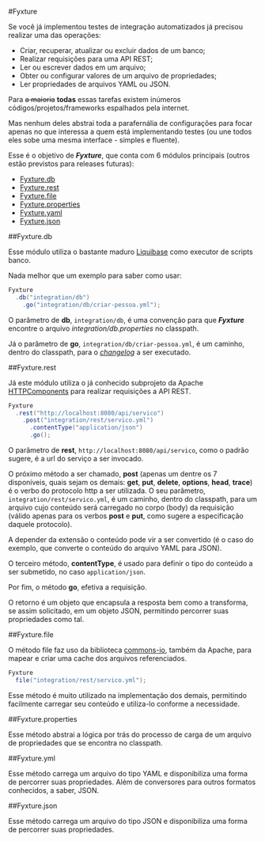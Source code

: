 #Fyxture

Se você já implementou testes de integração automatizados já precisou realizar uma das operações:
* Criar, recuperar, atualizar ou excluir dados de um banco;
* Realizar requisições para uma API REST;
* Ler ou escrever dados em um arquivo;
* Obter ou configurar valores de um arquivo de propriedades;
* Ler propriedades de arquivos YAML ou JSON.

Para ~~a maioria~~ **todas** essas tarefas existem inúmeros códigos/projetos/frameworks espalhados pela internet.

Mas nenhum deles abstrai toda a parafernália de configurações para focar apenas no que interessa a quem está implementando testes (ou une todos eles sobe uma mesma interface - simples e fluente).

Esse é o objetivo de ***Fyxture***, que conta com 6 módulos principais (outros estão previstos para releases futuras):
* [Fyxture.db](##Fyxture.db)
* [Fyxture.rest](##Fyxture.rest)
* [Fyxture.file](##Fyxture.file)
* [Fyxture.properties](##Fyxture.properties)
* [Fyxture.yaml](##Fyxture.yaml)
* [Fyxture.json](##Fyxture.json)

##Fyxture.db

Esse módulo utiliza o bastante maduro [Liquibase](http://liquibase.org) como executor de scripts banco.

Nada melhor que um exemplo para saber como usar:
```java
Fyxture
  .db("integration/db")
    .go("integration/db/criar-pessoa.yml");
```

O parâmetro de **db**, `integration/db`, é uma convenção para que ***Fyxture*** encontre o arquivo _integration/db.properties_ no classpath.

Já o parâmetro de **go**, `integration/db/criar-pessoa.yml`, é um caminho, dentro do classpath, para o [*changelog*](http://www.liquibase.org/documentation/databasechangelog.html) a ser executado.

##Fyxture.rest

Já este módulo utiliza o já conhecido subprojeto da Apache [HTTPComponents](https://hc.apache.org/) para realizar requisições a API REST.
```java
Fyxture
  .rest("http://localhost:8080/api/servico")
    .post("integration/rest/servico.yml")
      .contentType("application/json")
      .go();
```

O parâmetro de **rest**, `http://localhost:8080/api/servico`, como o padrão sugere, é a url do serviço a ser invocado.

O próximo método a ser chamado, **post** (apenas um dentre os 7 disponíveis, quais sejam os demais: **get**, **put**, **delete**, **options**, **head**, **trace**) é o verbo do protocolo http a ser utilizada. O seu parâmetro, `integration/rest/servico.yml`, é um caminho, dentro do classpath, para um arquivo cujo conteúdo será carregado no corpo (body) da requisição (válido apenas para os verbos **post** e **put**, como sugere a especificação daquele protocolo).

A depender da extensão o conteúdo pode vir a ser convertido (é o caso do exemplo, que converte o conteúdo do arquivo YAML para JSON).

O terceiro método, **contentType**, é usado para definir o tipo do conteúdo a ser submetido, no caso `application/json`.

Por fim, o método **go**, efetiva a requisição.

O retorno é um objeto que encapsula a resposta bem como a transforma, se assim solicitado, em um objeto JSON, permitindo percorrer suas propriedades como tal.

##Fyxture.file

O método file faz uso da biblioteca [commons-io](https://commons.apache.org/proper/commons-io/), também da Apache, para mapear e criar uma cache dos arquivos referenciados.
```java
Fyxture
  file("integration/rest/servico.yml");
```

Esse método é muito utilizado na implementação dos demais, permitindo facilmente carregar seu conteúdo e utiliza-lo conforme a necessidade.

##Fyxture.properties

Esse método abstrai a lógica por trás do processo de carga de um arquivo de propriedades que se encontra no classpath.

##Fyxture.yml

Esse método carrega um arquivo do tipo YAML e disponibiliza uma forma de percorrer suas propriedades. Além de conversores para outros formatos conhecidos, a saber, JSON.

##Fyxture.json

Esse método carrega um arquivo do tipo JSON e disponibiliza uma forma de percorrer suas propriedades.

